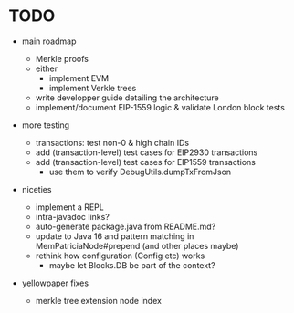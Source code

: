 # TODO

- main roadmap
  - Merkle proofs
  - either
    - implement EVM
    - implement Verkle trees
  - write developper guide detailing the architecture
  - implement/document EIP-1559 logic & validate London block tests

- more testing
  - transactions: test non-0 & high chain IDs
  - add (transaction-level) test cases for EIP2930 transactions
  - add (transaction-level) test cases for EIP1559 transactions
    - use them to verify DebugUtils.dumpTxFromJson

- niceties
  - implement a REPL
  - intra-javadoc links?
  - auto-generate package.java from README.md?
  - update to Java 16 and pattern matching in MemPatriciaNode#prepend (and other places maybe)
  - rethink how configuration (Config etc) works
    - maybe let Blocks.DB be part of the context?
      
- yellowpaper fixes
  - merkle tree extension node index
